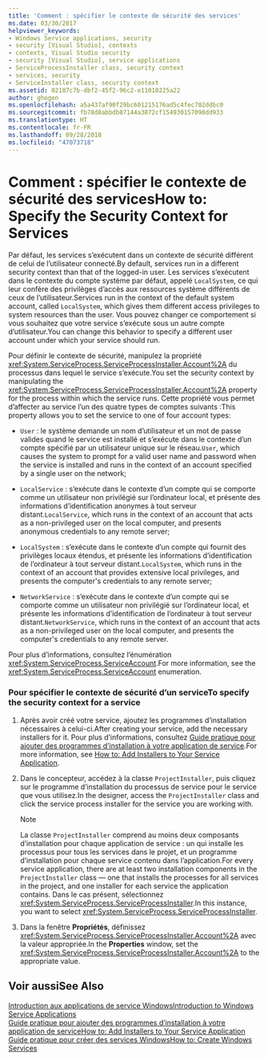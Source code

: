 ```yaml
---
title: 'Comment : spécifier le contexte de sécurité des services'
ms.date: 03/30/2017
helpviewer_keywords:
- Windows Service applications, security
- security [Visual Studio], contexts
- contexts, Visual Studio security
- security [Visual Studio], service applications
- ServiceProcessInstaller class, security context
- services, security
- ServiceInstaller class, security context
ms.assetid: 02187c7b-dbf2-45f2-96c2-e11010225a22
author: ghogen
ms.openlocfilehash: a5a437af90f29bc601215176ad5c4fec702ddbc0
ms.sourcegitcommit: fb78d8abbdb87144a3872cf154930157090dd933
ms.translationtype: HT
ms.contentlocale: fr-FR
ms.lasthandoff: 09/28/2018
ms.locfileid: "47073718"
---
```

# <a name="how-to-specify-the-security-context-for-services"></a><span data-ttu-id="ead5a-102">Comment : spécifier le contexte de sécurité des services</span><span class="sxs-lookup"><span data-stu-id="ead5a-102">How to: Specify the Security Context for Services</span></span>
<span data-ttu-id="ead5a-103">Par défaut, les services s’exécutent dans un contexte de sécurité différent de celui de l’utilisateur connecté.</span><span class="sxs-lookup"><span data-stu-id="ead5a-103">By default, services run in a different security context than that of the logged-in user.</span></span> <span data-ttu-id="ead5a-104">Les services s’exécutent dans le contexte du compte système par défaut, appelé `LocalSystem`, ce qui leur confère des privilèges d’accès aux ressources système différents de ceux de l’utilisateur.</span><span class="sxs-lookup"><span data-stu-id="ead5a-104">Services run in the context of the default system account, called `LocalSystem`, which gives them different access privileges to system resources than the user.</span></span> <span data-ttu-id="ead5a-105">Vous pouvez changer ce comportement si vous souhaitez que votre service s’exécute sous un autre compte d’utilisateur.</span><span class="sxs-lookup"><span data-stu-id="ead5a-105">You can change this behavior to specify a different user account under which your service should run.</span></span>  
  
 <span data-ttu-id="ead5a-106">Pour définir le contexte de sécurité, manipulez la propriété <xref:System.ServiceProcess.ServiceProcessInstaller.Account%2A> du processus dans lequel le service s’exécute.</span><span class="sxs-lookup"><span data-stu-id="ead5a-106">You set the security context by manipulating the <xref:System.ServiceProcess.ServiceProcessInstaller.Account%2A> property for the process within which the service runs.</span></span> <span data-ttu-id="ead5a-107">Cette propriété vous permet d’affecter au service l’un des quatre types de comptes suivants :</span><span class="sxs-lookup"><span data-stu-id="ead5a-107">This property allows you to set the service to one of four account types:</span></span>  
  
-   <span data-ttu-id="ead5a-108">`User` : le système demande un nom d’utilisateur et un mot de passe valides quand le service est installé et s’exécute dans le contexte d’un compte spécifié par un utilisateur unique sur le réseau.</span><span class="sxs-lookup"><span data-stu-id="ead5a-108">`User`, which causes the system to prompt for a valid user name and password when the service is installed and runs in the context of an account specified by a single user on the network;</span></span>  
  
-   <span data-ttu-id="ead5a-109">`LocalService` : s’exécute dans le contexte d’un compte qui se comporte comme un utilisateur non privilégié sur l’ordinateur local, et présente des informations d’identification anonymes à tout serveur distant.</span><span class="sxs-lookup"><span data-stu-id="ead5a-109">`LocalService`, which runs in the context of an account that acts as a non-privileged user on the local computer, and presents anonymous credentials to any remote server;</span></span>  
  
-   <span data-ttu-id="ead5a-110">`LocalSystem` : s’exécute dans le contexte d’un compte qui fournit des privilèges locaux étendus, et présente les informations d’identification de l’ordinateur à tout serveur distant.</span><span class="sxs-lookup"><span data-stu-id="ead5a-110">`LocalSystem`, which runs in the context of an account that provides extensive local privileges, and presents the computer's credentials to any remote server;</span></span>  
  
-   <span data-ttu-id="ead5a-111">`NetworkService` : s’exécute dans le contexte d’un compte qui se comporte comme un utilisateur non privilégié sur l’ordinateur local, et présente les informations d’identification de l’ordinateur à tout serveur distant.</span><span class="sxs-lookup"><span data-stu-id="ead5a-111">`NetworkService`, which runs in the context of an account that acts as a non-privileged user on the local computer, and presents the computer's credentials to any remote server.</span></span>  
  
 <span data-ttu-id="ead5a-112">Pour plus d’informations, consultez l’énumération <xref:System.ServiceProcess.ServiceAccount>.</span><span class="sxs-lookup"><span data-stu-id="ead5a-112">For more information, see the <xref:System.ServiceProcess.ServiceAccount> enumeration.</span></span>  
  
### <a name="to-specify-the-security-context-for-a-service"></a><span data-ttu-id="ead5a-113">Pour spécifier le contexte de sécurité d’un service</span><span class="sxs-lookup"><span data-stu-id="ead5a-113">To specify the security context for a service</span></span>  
  
1.  <span data-ttu-id="ead5a-114">Après avoir créé votre service, ajoutez les programmes d’installation nécessaires à celui-ci.</span><span class="sxs-lookup"><span data-stu-id="ead5a-114">After creating your service, add the necessary installers for it.</span></span> <span data-ttu-id="ead5a-115">Pour plus d’informations, consultez [Guide pratique pour ajouter des programmes d’installation à votre application de service](../../../docs/framework/windows-services/how-to-add-installers-to-your-service-application.md).</span><span class="sxs-lookup"><span data-stu-id="ead5a-115">For more information, see [How to: Add Installers to Your Service Application](../../../docs/framework/windows-services/how-to-add-installers-to-your-service-application.md).</span></span>  
  
2.  <span data-ttu-id="ead5a-116">Dans le concepteur, accédez à la classe `ProjectInstaller`, puis cliquez sur le programme d’installation du processus de service pour le service que vous utilisez.</span><span class="sxs-lookup"><span data-stu-id="ead5a-116">In the designer, access the `ProjectInstaller` class and click the service process installer for the service you are working with.</span></span>  
  
    > [!NOTE]
    >  <span data-ttu-id="ead5a-117">La classe `ProjectInstaller` comprend au moins deux composants d’installation pour chaque application de service : un qui installe les processus pour tous les services dans le projet, et un programme d’installation pour chaque service contenu dans l’application.</span><span class="sxs-lookup"><span data-stu-id="ead5a-117">For every service application, there are at least two installation components in the `ProjectInstaller` class — one that installs the processes for all services in the project, and one installer for each service the application contains.</span></span> <span data-ttu-id="ead5a-118">Dans le cas présent, sélectionnez <xref:System.ServiceProcess.ServiceProcessInstaller>.</span><span class="sxs-lookup"><span data-stu-id="ead5a-118">In this instance, you want to select <xref:System.ServiceProcess.ServiceProcessInstaller>.</span></span>  
  
3.  <span data-ttu-id="ead5a-119">Dans la fenêtre **Propriétés**, définissez <xref:System.ServiceProcess.ServiceProcessInstaller.Account%2A> avec la valeur appropriée.</span><span class="sxs-lookup"><span data-stu-id="ead5a-119">In the **Properties** window, set the <xref:System.ServiceProcess.ServiceProcessInstaller.Account%2A> to the appropriate value.</span></span>  
  
## <a name="see-also"></a><span data-ttu-id="ead5a-120">Voir aussi</span><span class="sxs-lookup"><span data-stu-id="ead5a-120">See Also</span></span>  
 [<span data-ttu-id="ead5a-121">Introduction aux applications de service Windows</span><span class="sxs-lookup"><span data-stu-id="ead5a-121">Introduction to Windows Service Applications</span></span>](../../../docs/framework/windows-services/introduction-to-windows-service-applications.md)  
 [<span data-ttu-id="ead5a-122">Guide pratique pour ajouter des programmes d’installation à votre application de service</span><span class="sxs-lookup"><span data-stu-id="ead5a-122">How to: Add Installers to Your Service Application</span></span>](../../../docs/framework/windows-services/how-to-add-installers-to-your-service-application.md)  
 [<span data-ttu-id="ead5a-123">Guide pratique pour créer des services Windows</span><span class="sxs-lookup"><span data-stu-id="ead5a-123">How to: Create Windows Services</span></span>](../../../docs/framework/windows-services/how-to-create-windows-services.md)
